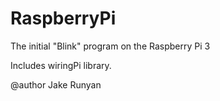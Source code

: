 # RaspberryPi

The initial "Blink" program on the Raspberry Pi 3

Includes wiringPi library.

@author Jake Runyan
